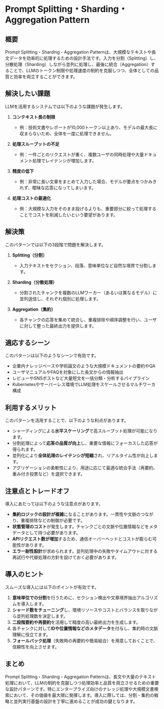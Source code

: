 # Prompt Splitting・Sharding・Aggregation Pattern

## 概要
Prompt Splitting・Sharding・Aggregation Patternは、大規模なテキストや長文データを効率的に処理するための設計手法です。入力を分割（Splitting）し、分散処理（Sharding）しながら並列に処理し、最後に統合（Aggregation）することで、LLMのトークン制限や処理速度の制約を克服しつつ、全体としての品質と効率を両立することができます。

## 解決したい課題
LLMを活用するシステムでは以下のような課題が発生します。

1. **コンテキスト長の制限**
   - 例：技術文書やレポートが10,000トークン以上あり、モデルの最大長に収まらないため、全体を一度に処理できません。

2. **処理スループットの不足**
   - 例：一件ごとのリクエストが重く、複数ユーザの同時処理や大量ドキュメント処理でレイテンシが増加します。

3. **精度の低下**
   - 例：非常に長い文章をまとめて入力した場合、モデルが要点をつかみきれず、曖昧な応答になってしまいます。

4. **処理コストの最適化**
   - 例：大規模な入力をそのまま投げるよりも、重要部分に絞って処理することでコストを削減したいという要望があります。

## 解決策
このパターンでは以下の3段階で問題を解決します。

1. **Splitting（分割）**
   - 入力テキストをセクション、段落、意味単位など自然な境界で分割します。

2. **Sharding（分散処理）**
   - 分割されたチャンクを複数のLLMワーカー（あるいは異なるモデル）に並列送信し、それぞれ個別に処理します。

3. **Aggregation（集約）**
   - 各チャンクの応答を集めて統合し、重複排除や順序調整を行い、ユーザに対して整った最終出力を提供します。

## 適応するシーン
このパターンは以下のようなシーンで有効です。

- 企業内ナレッジベースや学術論文のような大規模ドキュメントの要約やQA
- ユーザマニュアルやFAQを対象にした長文からの情報抽出
- レビューやSNSポストなど大量短文を一括分類・分析するパイプライン
- Kubernetesやサーバーレス環境でLLM処理をスケールさせるマルチワーカ構成

## 利用するメリット
このパターンを活用することで、以下のような利点があります。

- シャーディングによる**水平スケーリング**で高スループット処理が可能になります。
- 分割処理によって**応答の品質が向上**し、重要な情報にフォーカスした応答が得られます。
- 並列化により**全体処理のレイテンシが短縮**され、リアルタイム性が向上します。
- アグリゲーションの柔軟性により、用途に応じて最適な統合手法（再要約、重み付き投票など）を選択できます。

## 注意点とトレードオフ
導入にあたっては以下のような注意点があります。

- **集約ロジックの設計が複雑**になることがあります。一貫性や文脈のつながり、重複排除などの制御が必要です。
- **状態管理のコスト**が発生します。チャンクごとの文脈や位置情報などをメタデータとして持つ必要があります。
- **APIリクエスト数が増加**するため、通信オーバーヘッドとコストが膨らむ可能性があります。
- **エラー耐性設計**が求められます。並列処理中の失敗やタイムアウトに対する再試行や代替処理の方針を設けておく必要があります。

## 導入のヒント
スムーズな導入には以下のポイントが有効です。

1. **意味単位での分割**を行うために、セクション検出や文章境界抽出アルゴリズムを導入します。
2. **シャード数をチューニング**し、環境リソースやコストとバランスを取りながら並列処理数を決定します。
3. **二段階要約や再要約**を活用して精度の高い最終出力を生成します。
4. 各チャンクに対して**IDや位置情報などのメタデータ**を付与し、集約時の文脈理解に役立てます。
5. **フォールバック処理**（失敗時の再要約や簡易結合）を用意しておくことで、信頼性を向上させます。

## まとめ
Prompt Splitting・Sharding・Aggregation Patternは、長文や大量のテキスト処理において、LLMの制約を克服しつつ処理効率と品質を両立させるための重要な設計パターンです。特にエンタープライズ向けのナレッジ処理や大規模文書検索において、その価値を最大限に発揮します。導入に際しては、分割・集約の戦略と並列実行基盤の設計を丁寧に進めることが成功の鍵となります。
